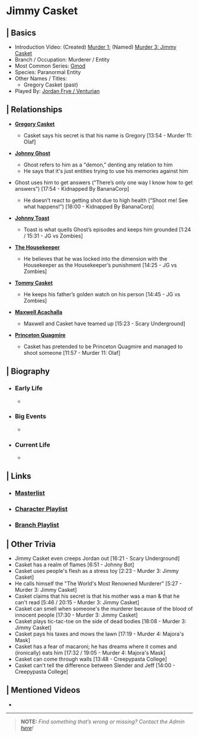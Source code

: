 # Jimmy Casket  


## | Basics  
- Introduction Video: \(Created) [Murder 1](); \(Named) [Murder 3: Jimmy Casket]()  
- Branch / Occupation: Murderer / Entity  
- Most Common Series: [Gmod]()  
- Species: Paranormal Entity  
- Other Names / Titles:   
  - Gregory Casket \(past)  
- Played By: [Jordan Frye / Venturian]()  


## | Relationships  
- [**Gregory Casket**]()
  - Casket says his secret is that his name is Gregory [13:54 - Murder 11: Olaf]

- [**Johnny Ghost**]()
  - Ghost refers to him as a "demon," denting any relation to him
   - He says that it's just entities trying to use his memories against him
- Ghost uses him to get answers (“There’s only one way I know how to get answers”) [17:54 - Kidnapped By BananaCorp]
   - He doesn’t react to getting shot due to high health (“Shoot me! See what happens!”) [18:00 - Kidnapped By BananaCorp]

- [**Johnny Toast**]()
  - Toast is what quells Ghost’s episodes and keeps him grounded [1:24 / 15:31 - JG vs Zombies]

- [**The Housekeeper**]()
  - He believes that he was locked into the dimension with the Housekeeper as the Housekeeper’s punishment [14:25 - JG vs Zombies]

- [**Tommy Casket**]()
  - He keeps his father’s golden watch on his person [14:45 - JG vs Zombies]

- [**Maxwell Acachalla**]()  
  - Maxwell and Casket have teamed up [15:23 - Scary Underground]

- [**Princeton Quagmire**]()
  - Casket has pretended to be Princeton Quagmire and managed to shoot someone [11:57 - Murder 11: Olaf]


## | Biography  
- ### Early Life  
  -   
- ### Big Events  
  -   
- ### Current Life  
  -   

 
## | Links  
- ### [Masterlist]()  
- ### [Character Playlist]()  
- ### [Branch Playlist]()  


## | Other Trivia  
- Jimmy Casket even creeps Jordan out [16:21 - Scary Underground]
- Casket has a realm of flames [6:51 - Johnny Bot]
- Casket uses people's flesh as a stress toy [2:23 - Murder 3: Jimmy Casket]
- He calls himself the "The World's Most Renowned Murderer" [5:27 - Murder 3: Jimmy Casket]
- Casket claims that his secret is that his mother was a man & that he can't read [5:46 / 20:15 - Murder 3: Jimmy Casket]
- Casket can smell when someone's the murderer because of the blood of innocent people [17:30 - Murder 3: Jimmy Casket]
- Casket plays tic-tac-toe on the side of dead bodies [18:08 - Murder 3: Jimmy Casket]
- Casket pays his taxes and mows the lawn [17:19 - Murder 4: Majora's Mask]
- Casket has a fear of macaroni; he has dreams where it comes and (ironically) eats him [17:32 / 19:05 - Murder 4: Majora's Mask]
- Casket can come through walls [13:48 - Creepypasta College]
- Casket can't tell the difference between Slender and Jeff [14:00 - Creepypasta College]

## | Mentioned Videos
- 

----

> **NOTE:** *Find something that’s wrong or missing? Contact the Admin [here](./chapter_2.md)!*